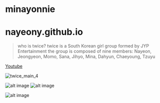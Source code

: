 # minayonnie
# nayeony.github.io
  > who is twice?
  twice is a South Korean girl group formed by JYP Entertainment
  the group is composed of nine members:
  Nayeon,
  Jeongyeon,
  Momo,
  Sana,
  Jihyo,
  Mina,
  Dahyun,
  Chaeyoung,
  Tzuyu
 
 
 [Youtube](https://www.youtube.com/watch?v=f5_wn8mexmM&list=RDEMtazxexOiNYAyfXENB68_Lw&index=7)
  
  
 ![twice_main_4](https://user-images.githubusercontent.com/118234179/203186598-7844d524-8eea-4c0b-9710-ac847284ea7d.jpg)


![alt image](https://thumbs.gfycat.com/BackVibrantCygnet-max-1mb.gif) ![alt image](https://c.tenor.com/zNUeqComNDIAAAAC/pretty-twice.gif)


![alt image](https://imgix.bustle.com/uploads/image/2022/8/25/b4c20f57-c045-40d1-9086-aee8873ca957-twice1.JPG?w=1200&h=630&fit=crop&crop=faces&fm=jpg)
